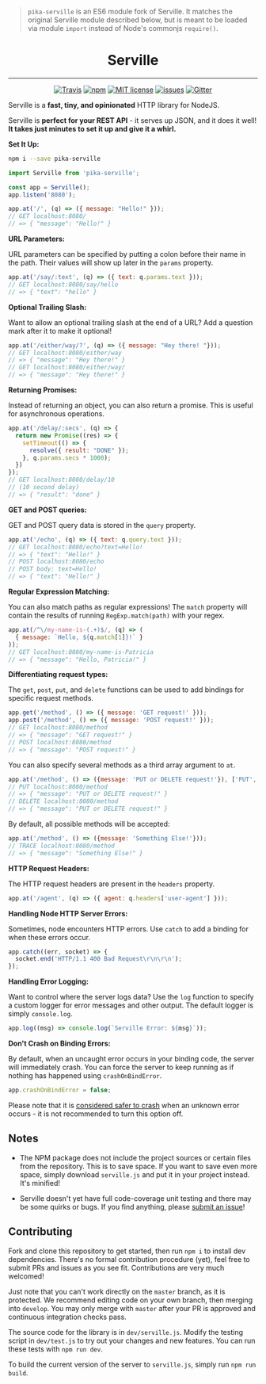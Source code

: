 > `pika-serville` is an ES6 module fork of Serville.  It matches the original Serville module described below, but is meant to be loaded via module `import` instead of Node's commonjs `require()`.

<h1 align="center">Serville</h1>

---

<p align="center">
  <a href="https://travis-ci.org/emctague/serville"><img src="https://img.shields.io/travis/emctague/serville.svg?style=flat-square" alt="Travis"></a>
  <a href="https://www.npmjs.com/package/serville"><img src="https://img.shields.io/npm/v/serville.svg?style=flat-square" alt="npm"></a>
  <a href="https://spdx.org/licenses/MIT"><img src="https://img.shields.io/npm/l/serville.svg?style=flat-square" alt="MIT license"></a>
  <a href="https://github.com/emctague/serville/issues"><img src="https://img.shields.io/github/issues-raw/emctague/serville.svg?style=flat-square" alt="issues"></a>
  <a href="https://gitter.im/_serville"><img src="https://img.shields.io/gitter/room/_serville/serville.svg?style=flat-square" alt="Gitter"></a>
</p>

Serville is a **fast, tiny, and opinionated** HTTP library for NodeJS.

Serville is **perfect for your REST API** - it serves up JSON, and it does it
well! **It takes just minutes to set it up and give it a whirl.**

**Set It Up:**

```sh
npm i --save pika-serville
```

```js
import Serville from 'pika-serville';

const app = Serville();
app.listen('8080');

app.at('/', (q) => ({ message: "Hello!" }));
// GET localhost:8080/
// => { "message": "Hello!" }
```

**URL Parameters:**

URL parameters can be specified by putting a colon before
their name in the path. Their values will show up later in
the `params` property.

```js
app.at('/say/:text', (q) => ({ text: q.params.text }));
// GET localhost:8080/say/hello
// => { "text": "hello" }
```

**Optional Trailing Slash:**

Want to allow an optional trailing slash at the end of a URL?
Add a question mark after it to make it optional!

```js
app.at('/either/way/?', (q) => ({ message: "Hey there! "}));
// GET localhost:8080/either/way
// => { "message": "Hey there!" }
// GET localhost:8080/either/way/
// => { "message": "Hey there!" }
```

**Returning Promises:**

Instead of returning an object, you can also return a promise.
This is useful for asynchronous operations.

```js
app.at('/delay/:secs', (q) => {
  return new Promise((res) => {
    setTimeout(() => {
      resolve({ result: "DONE" });
    }, q.params.secs * 1000);
  })
});
// GET localhost:8080/delay/10
// (10 second delay)
// => { "result": "done" }
```

**GET and POST queries:**

GET and POST query data is stored in the `query` property.

```js
app.at('/echo', (q) => ({ text: q.query.text }));
// GET localhost:8080/echo?text=Hello!
// => { "text": "Hello!" }
// POST localhost:8080/echo
// POST body: text=Hello!
// => { "text": "Hello!" }
```

**Regular Expression Matching:**

You can also match paths as regular expressions!
The `match` property will contain the results of running
`RegExp.match(path)` with your regex.

```js
app.at(/^\/my-name-is-(.+)$/, (q) => (
  { message: `Hello, ${q.match[1]}!` }
));
// GET localhost:8080/my-name-is-Patricia
// => { "message": "Hello, Patricia!" }
```

**Differentiating request types:**

The `get`, `post`, `put`, and `delete` functions can be used to
add bindings for specific request methods.

```js
app.get('/method', () => ({ message: 'GET request!' }));
app.post('/method', () => ({ message: 'POST request!' }));
// GET localhost:8080/method
// => { "message": "GET request!" }
// POST localhost:8080/method
// => { "message": "POST request!" }
```
You can also specify several methods as a third array argument to `at`.

```js
app.at('/method', () => ({message: 'PUT or DELETE request!'}), ['PUT', 'DELETE']);
// PUT localhost:8080/method
// => { "message": "PUT or DELETE request!" }
// DELETE localhost:8080/method
// => { "message": "PUT or DELETE request!" }
```

By default, all possible methods will be accepted:

```js
app.at('/method', () => ({message: 'Something Else!'}));
// TRACE localhost:8080/method
// => { "message": "Something Else!" }
```

**HTTP Request Headers:**

The HTTP request headers are present in the `headers` property.

```js
app.at('/agent', (q) => ({ agent: q.headers['user-agent'] }));
```

**Handling Node HTTP Server Errors:**

Sometimes, node encounters HTTP errors. Use `catch` to add
a binding for when these errors occur.

```js
app.catch((err, socket) => {
  socket.end('HTTP/1.1 400 Bad Request\r\n\r\n');
});
```

**Handling Error Logging:**

Want to control where the server logs data? Use the `log` function
to specify a custom logger for error messages and other output.
The default logger is simply `console.log`.

```js
app.log((msg) => console.log(`Serville Error: ${msg}`));
```

**Don't Crash on Binding Errors:**

By default, when an uncaught error occurs in your binding code,
the server will immediately crash. You can force the server to keep
running as if nothing has happened using `crashOnBindError`.

```js
app.crashOnBindError = false;
```

Please note that it is [considered safer to crash](https://www.joyent.com/node-js/production/design/errors)
when an unknown error occurs - it is not recommended to turn this option off.

## Notes

 * The NPM package does not include the project sources or certain files from the
   repository. This is to save space.
   If you want to save even more space, simply download `serville.js` and put it
   in your project instead. It's minified!

 * Serville doesn't yet have full code-coverage unit testing and there may be some
   quirks or bugs. If you find anything, please [submit an issue](https://github.com/emctague/serville/issues/new)!

## Contributing

Fork and clone this repository to get started, then run `npm i` to install dev
dependencies.
There's no formal contribution procedure (yet), feel free to submit PRs and issues as you see
fit. Contributions are very much welcomed!

Just note that you can't work directly on the `master` branch, as it is
protected. We recommend editing code on your own branch, then merging into
`develop`. You may only merge with `master` after your PR is approved and
continuous integration checks pass.

The source code for the library is in `dev/serville.js`.
Modify the testing script in `dev/test.js` to try out your changes and new
features. You can run these tests with `npm run dev`.

To build the current version of the server to `serville.js`, simply run `npm run build`.
